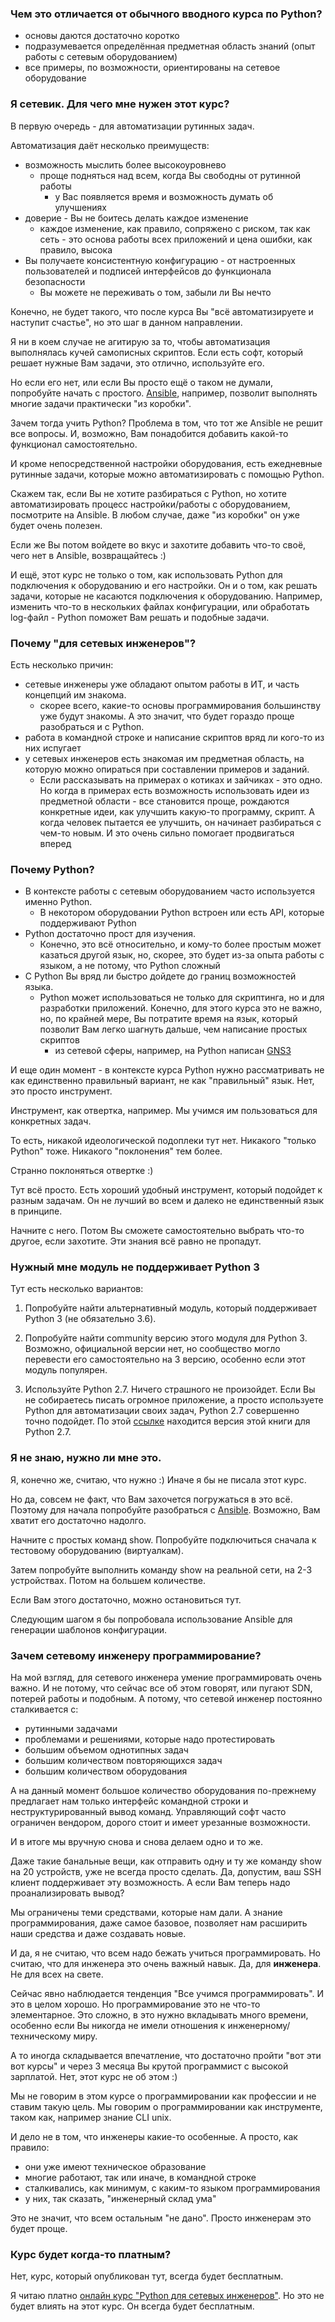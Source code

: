 ### Чем это отличается от обычного вводного курса по Python?

* основы даются достаточно коротко
* подразумевается определённая предметная область знаний \(опыт работы с сетевым оборудованием\)
* все примеры, по возможности, ориентированы на сетевое оборудование

### Я сетевик. Для чего мне нужен этот курс?

В первую очередь - для автоматизации рутинных задач.

Автоматизация даёт несколько преимуществ:

* возможность мыслить более высокоуровнево
  * проще подняться над всем, когда Вы свободны от рутинной работы
    * у Вас появляется время и возможность думать об улучшениях
* доверие - Вы не боитесь делать каждое изменение
  * каждое изменение, как правило, сопряжено с риском, так как сеть - это основа работы всех приложений и цена ошибки, как правило, высока
* Вы получаете консистентную конфигурацию - от настроенных пользователей и подписей интерфейсов до функционала безопасности
  * Вы можете не переживать о том, забыли ли Вы нечто

Конечно, не будет такого, что после курса Вы "всё автоматизируете и наступит счастье", но это шаг в данном направлении.

Я ни в коем случае не агитирую за то, чтобы автоматизация выполнялась кучей самописных скриптов. Если есть софт, который решает нужные Вам задачи, это отлично, используйте его.

Но если его нет, или если Вы просто ещё о таком не думали, попробуйте начать с простого.
[Ansible](book/Part_6_README.md), например, позволит выполнять многие задачи практически "из коробки".

Зачем тогда учить Python? Проблема в том, что тот же Ansible не решит все вопросы. И, возможно, Вам понадобится добавить какой-то функционал самостоятельно.

И кроме непосредственной настройки оборудования, есть ежедневные рутинные задачи, которые можно автоматизировать с помощью Python.

Скажем так, если Вы не хотите разбираться с Python, но хотите автоматизировать процесс настройки/работы с оборудованием, посмотрите на Ansible. В любом случае, даже "из коробки" он уже будет очень полезен.

Если же Вы потом войдете во вкус и захотите добавить что-то своё, чего нет в Ansible, возвращайтесь :)

И ещё, этот курс не только о том, как использовать Python для подключения к оборудованию и его настройки. Он и о том, как решать задачи, которые не касаются подключения к оборудованию. Например, изменить что-то в нескольких файлах конфигурации, или обработать log-файл - Python поможет Вам решать и подобные задачи.

### Почему "для сетевых инженеров"?

Есть несколько причин:

* сетевые инженеры уже обладают опытом работы в ИТ, и часть концепций им знакома.
  * скорее всего, какие-то основы программирования большинству уже будут знакомы. А это значит, что будет гораздо проще разобраться и с Python.
* работа в командной строке и написание скриптов вряд ли кого-то из них испугает
* у сетевых инженеров есть знакомая им предметная область, на которую можно опираться при составлении примеров и заданий.
  * Если рассказывать на примерах о котиках и зайчиках - это одно. Но когда в примерах есть возможность использовать идеи из предметной области - все становится проще, рождаются конкретные идеи, как улучшить какую-то программу, скрипт. А когда человек пытается ее улучшить, он начинает разбираться с чем-то новым. И это очень сильно помогает продвигаться вперед

### Почему Python?

* В контексте работы с сетевым оборудованием часто используется именно Python.
  * В некотором оборудовании Python встроен или есть API, которые поддерживают Python
* Python достаточно прост для изучения.
  * Конечно, это всё относительно, и кому-то более простым может казаться другой язык, но, скорее, это будет из-за опыта работы с языком, а не потому, что Python сложный
* С Python Вы вряд ли быстро дойдете до границ возможностей языка.
  * Python может использоваться не только для скриптинга, но и для разработки приложений. Конечно, для этого курса это не важно, но, по крайней мере, Вы потратите время на язык, который позволит Вам легко шагнуть дальше, чем написание простых скриптов
    * из сетевой сферы, например, на Python написан [GNS3](https://github.com/GNS3)

И еще один момент - в контексте курса Python нужно рассматривать не как единственно правильный вариант, не как "правильный" язык. Нет, это просто инструмент.

Инструмент, как отвертка, например.
Мы учимся им пользоваться для конкретных задач.

То есть, никакой идеологической подоплеки тут нет. Никакого "только Python" тоже. Никакого "поклонения" тем более.

Странно поклоняться отвертке :)

Тут всё просто. Есть хороший удобный инструмент, который подойдет к разным задачам. Он не лучший во всем и далеко не единственный язык в принципе.

Начните с него. Потом Вы сможете самостоятельно выбрать что-то другое, если захотите. Эти знания всё равно не пропадут.

### Нужный мне модуль не поддерживает Python 3

Тут есть несколько вариантов:

1. Попробуйте найти альтернативный модуль, который поддерживает Python 3 \(не обязательно 3.6\).

2. Попробуйте найти community версию этого модуля для Python 3. Возможно, официальной версии нет, но сообщество могло перевести его самостоятельно на 3 версию, особенно если этот модуль популярен.

3. Используйте Python 2.7.
   Ничего страшного не произойдет. Если Вы не собираетесь писать огромное приложение, а просто используете Python для автоматизации своих задач, Python 2.7 совершенно точно подойдет. По этой [ссылке]() находится версия этой книги для Python 2.7.

### Я не знаю, нужно ли мне это.

Я, конечно же, считаю, что нужно :\) Иначе я бы не писала этот курс.

Но да, совсем не факт, что Вам захочется погружаться в это всё.
Поэтому для начала попробуйте разобраться с [Ansible](book/Part_6_README.md).
Возможно, Вам хватит его достаточно надолго.

Начните с простых команд show. Попробуйте подключиться сначала к тестовому оборудованию \(виртуалкам\).

Затем попробуйте выполнить команду show на реальной сети, на 2-3 устройствах. Потом на большем количестве.

Если Вам этого достаточно, можно остановиться тут.

Следующим шагом я бы попробовала использование Ansible для генерации шаблонов конфигурации.

### Зачем сетевому инженеру программирование?

На мой взгляд, для сетевого инженера умение программировать очень важно.
И не потому, что сейчас все об этом говорят, или пугают SDN, потерей работы и подобным.
А потому, что сетевой инженер постоянно сталкивается с:

* рутинными задачами
* проблемами и решениями, которые надо протестировать
* большим объемом однотипных задач
* большим количеством повторяющихся задач
* большим количеством оборудования

А на данный момент большое количество оборудования по-прежнему предлагает нам только интерфейс командной строки и неструктурированный вывод команд.
Управляющий софт часто ограничен вендором, дорого стоит и имеет урезанные возможности.

И в итоге мы вручную снова и снова делаем одно и то же.

Даже такие банальные вещи, как отправить одну и ту же команду show на 20 устройств, уже не всегда просто сделать.
Да, допустим, ваш SSH клиент поддерживает эту возможность. А если Вам теперь надо проанализировать вывод?

Мы ограничены теми средствами, которые нам дали.
А знание программирования, даже самое базовое, позволяет нам расширить наши средства и даже создавать новые.

И да, я не считаю, что всем надо бежать учиться программировать. Но считаю, что для инженера это очень важный навык. Да, для **инженера**. Не для всех на свете.

Сейчас явно наблюдается тенденция "Все учимся программировать". И это в целом хорошо.
Но программирование это не что-то элементарное. Это сложно, в это нужно вкладывать много времени, особенно если Вы никогда не имели отношения к инженерному/техническому миру.

А то иногда складывается впечатление, что достаточно пройти "вот эти вот курсы" и через 3 месяца Вы крутой программист с высокой зарплатой. Нет, этот курс не об этом :\)

Мы не говорим в этом курсе о программировании как профессии и не ставим такую цель.
Мы говорим о программировании как инструменте, таком как, например знание CLI unix.

И дело не в том, что инженеры какие-то особенные. А просто, как правило:

* они уже имеют техническое образование
* многие работают, так или иначе, в командной строке
* сталкивались, как минимум, с каким-то языком программирования
* у них, так сказать, "инженерный склад ума"

Это не значит, что всем остальным "не дано". Просто инженерам это будет проще.

### Курс будет когда-то платным?

Нет, курс, который опубликован тут, всегда будет бесплатным.

Я читаю платно [онлайн курс "Python для сетевых инженеров"](https://natenka.github.io/pyneng-online/).
Но это не будет влиять на этот курс.
Он всегда будет бесплатным.

